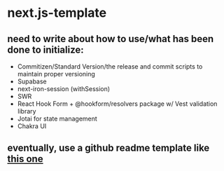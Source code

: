 # next.js-template

## need to write about how to use/what has been done to initialize:

- Commitizen/Standard Version/the release and commit scripts to maintain proper versioning
- Supabase
- next-iron-session (withSession)
- SWR
- React Hook Form + @hookform/resolvers package w/ Vest validation library
- Jotai for state management
- Chakra UI

## eventually, use a github readme template like [this one](https://github.com/othneildrew/Best-README-Template)
